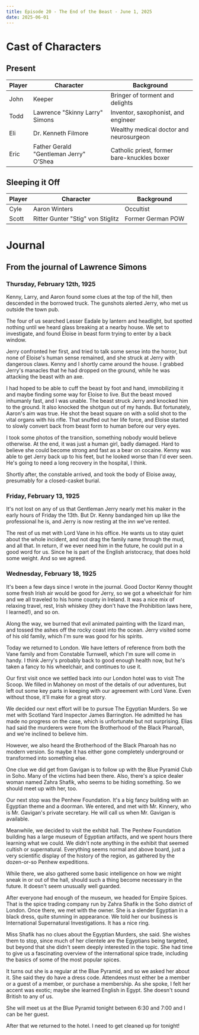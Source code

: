 ```yaml
---
title: Episode 20 - The End of the Beast - June 1, 2025
date: 2025-06-01
---
```


# Cast of Characters


## Present

| Player | Character                              | Background                                                      |
|--------|----------------------------------------|-----------------------------------------------------------------|
| John   | Keeper                                 | Bringer of torment and delights                                 |
| Todd   | Lawrence "Skinny Larry" Simons         | Inventor, saxophonist, and engineer                             |
| Eli    | Dr. Kenneth Filmore                    | Wealthy medical doctor and neurosurgeon                         |
| Eric   | Father Gerald "Gentleman Jerry" O’Shea | Catholic priest, former bare-knuckles boxer                     |


## Sleeping it Off

| Player | Character                              | Background                                                      |
|--------|----------------------------------------|-----------------------------------------------------------------|
| Cyle   | Aaron Winters                          | Occultist                                                       |
| Scott  | Ritter Gunter "Stig" von Stiglitz      | Former German POW                                               |


# Journal


## From the journal of Lawrence Simons


### Thursday, February 12th, 1925

Kenny, Larry, and Aaron found some clues at the top of the hill, then descended in the borrowed truck. The gunshots alerted Jerry, who met us outside the town pub.

The four of us searched Lesser Eadale by lantern and headlight, but spotted nothing until we heard glass breaking at a nearby house. We set to investigate, and found Eloise in beast form trying to enter by a back window.

Jerry confronted her first, and tried to talk some sense into the horror, but none of Eloise's human sense remained, and she struck at Jerry with dangerous claws. Kenny and I shortly came around the house. I grabbed Jerry's manacles that he had dropped on the ground, while he was attacking the beast with an axe.

I had hoped to be able to cuff the beast by foot and hand, immobilizing it and maybe finding some way for Eloise to live. But the beast moved inhumanly fast, and I was unable. The beast struck Jerry and knocked him to the ground. It also knocked the shotgun out of my hands. But fortunately, Aaron's aim was true. He shot the beast square on with a solid shot to the vital organs with his rifle. That snuffed out her life force, and Eloise started to slowly convert back from beast form to human before our very eyes.

I took some photos of the transition, something nobody would believe otherwise. At the end, it was just a human girl, badly damaged. Hard to believe she could become strong and fast as a bear on cocaine. Kenny was able to get Jerry back up to his feet, but he looked worse than I'd ever seen. He's going to need a long recovery in the hospital, I think.

Shortly after, the constable arrived, and took the body of Eloise away, presumably for a closed-casket burial.


### Friday, February 13, 1925

It's not lost on any of us that Gentleman Jerry nearly met his maker in the early hours of Friday the 13th. But Dr. Kenny bandanged him up like the professional he is, and Jerry is now resting at the inn we've rented.

The rest of us met with Lord Vane in his office. He wants us to stay quiet about the whole incident, and not drag the family name through the mud, and all that. In return, if we ever need him in the future, he could put in a good word for us. Since he is part of the English aristocracy, that does hold some weight. And so we agreed.


### Wednesday, February 18, 1925

It's been a few days since I wrote in the journal. Good Doctor Kenny thought some fresh Irish air would be good for Jerry, so we got a wheelchair for him and we all traveled to his home county in Ireland. It was a nice mix of relaxing travel, rest, Irish whiskey (they don't have the Prohibition laws here, I learned!), and so on. 

Along the way, we burned that evil animated painting with the lizard man, and tossed the ashes off the rocky coast into the ocean. Jerry visited some of his old family, which I'm sure was good for his spirits.

Today we returned to London. We have letters of reference from both the Vane family and from Constable Turnwell, which I'm sure will come in handy. I think Jerry's probably back to good enough health now, but he's taken a fancy to his wheelchair, and continues to use it.

Our first visit once we settled back into our London hotel was to visit The Scoop. We filled in Mahoney on most of the details of our adventures, but left out some key parts in keeping with our agreement with Lord Vane. Even without those, it'll make for a great story.

We decided our next effort will be to pursue The Egyptian Murders. So we met with Scotland Yard Inspector James Barrington. He admitted he has made no progress on the case, which is unfortunate but not surprising. Elias had said the murderers were from the Brotherhood of the Black Pharoah, and we're inclined to believe him.

However, we also heard the Brotherhood of the Black Pharoah has no modern version. So maybe it has either gone completely underground or transformed into something else.

One clue we did get from Gavigan is to follow up with the Blue Pyramid Club in Soho. Many of the victims had been there. Also, there's a spice dealer woman named Zahra Shafik, who seems to be hiding something. So we should meet up with her, too.

Our next stop was the Penhew Foundation. It's a big fancy building with an Egyptian theme and a doorman. We entered, and met with Mr. Kinnery, who is Mr. Gavigan's private secretary. He will call us when Mr. Gavigan is available.

Meanwhile, we decided to visit the exhibit hall. The Penhew Foundation building has a large museum of Egyptian artifacts, and we spent hours there learning what we could. We didn't note anything in the exhibit that seemed cultish or supernatural. Everything seems normal and above board, just a very scientific display of the history of the region, as gathered by the dozen-or-so Penhew expeditions.

While there, we also gathered some basic intelligence on how we might sneak in or out of the hall, should such a thing become necessary in the future. It doesn't seem unusually well guarded.

After everyone had enough of the museum, we headed for Empire Spices. That is the spice trading company run by Zahra Shafik in the Soho district of London. Once there, we met with the owner. She is a slender Egyptian in a black dress, quite stunning in appearance. We told her our business is International Supernatural Investigations. It has a nice ring.

Miss Shafik has no clues about the Egyptian Murders, she said. She wishes them to stop, since much of her clientele are the Egyptians being targeted, but beyond that she didn't seem deeply interested in the topic. She had time to give us a fascinating overview of the international spice trade, including the basics of some of the most popular spices.

It turns out she is a regular at the Blue Pyramid, and so we asked her about it. She said they do have a dress code. Attendees must either be a member or a guest of a member, or purchase a membership. As she spoke, I felt her accent was exotic; maybe she learned English in Egypt. She doesn't sound British to any of us.

She will meet us at the Blue Pyramid tonight between 6:30 and 7:00 and I can be her guest.

After that we returned to the hotel. I need to get cleaned up for tonight!

